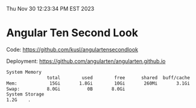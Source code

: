 Thu Nov 30 12:23:34 PM EST 2023

# Angular Ten Second Look

Code: https://github.com/kusl/angulartensecondlook

Deployment: https://github.com/angularten/angularten.github.io

```bash
System Memory
               total        used        free      shared  buff/cache   available
Mem:            15Gi       1.8Gi        10Gi       260Mi       3.1Gi        13Gi
Swap:          8.0Gi          0B       8.0Gi
System Storage
1.2G	.
